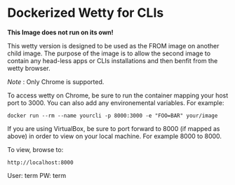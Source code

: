 Dockerized Wetty for CLIs
================
**This Image does not run on its own!**

This wetty version is designed to be used as the FROM image on another child image. The purpose of the image is to allow the second image to contain any head-less apps or CLIs installations and then benfit from the wetty browser. 

_Note_ : Only Chrome is supported.

To access wetty on Chrome, be sure to run the container mapping your host port to 3000. You can also add any environemental variables. For example:

`docker run --rm --name yourcli -p 8000:3000 -e "FOO=BAR" your/image`

If you are using VirtualBox, be sure to port forward to 8000 (if mapped as above) in order to view on your local machine. For example 8000 to 8000. 

To view, browse to:

`http://localhost:8000`

User: term
PW: term

